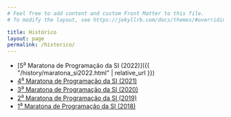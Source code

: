 ```yaml
---
# Feel free to add content and custom Front Matter to this file.
# To modify the layout, see https://jekyllrb.com/docs/themes/#overriding-theme-defaults

title: Histórico
layout: page
permalink: /historico/
---
```


- [5<sup>a</sup> Maratona de Programação da SI (2022)]({{ "/history/maratona_si2022.html" | relative_url }})
- [4<sup>a</sup> Maratona de Programação da SI (2021)]()
- [3<sup>a</sup> Maratona de Programação da SI (2020)]()
- [2<sup>a</sup> Maratona de Programação da SI (2019)]()
- [1<sup>a</sup> Maratona de Programação da SI (2018)]()